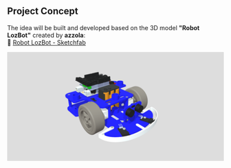 ## Project Concept

The idea will be built and developed based on the 3D model **"Robot LozBot"** created by **azzola**:  
🔗 [Robot LozBot - Sketchfab](https://sketchfab.com/3d-models/robot-lozbot-07ec1f6c6104441eb694c177b8c57afd)

![model](img/img.png)